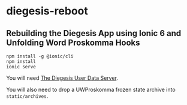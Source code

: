 # diegesis-reboot
## Rebuilding the Diegesis App using Ionic 6 and Unfolding Word Proskomma Hooks

```
npm install -g @ionic/cli
npm install
ionic serve
```

You will need [The Diegesis User Data Server](https://github.com/Proskomma/diegesis-userdata).

You will also need to drop a UWProskomma frozen state archive into `static/archives`.

